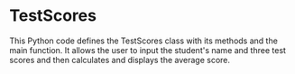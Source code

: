 # TestScores
This Python code defines the TestScores class with its methods and the main function. It allows the user to input the student's name and three test scores and then calculates and displays the average score.
